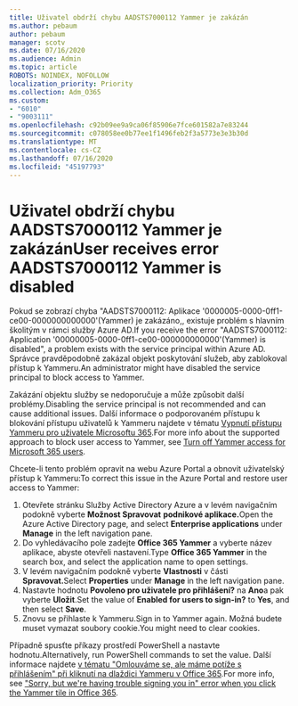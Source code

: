 ```yaml
---
title: Uživatel obdrží chybu AADSTS7000112 Yammer je zakázán
ms.author: pebaum
author: pebaum
manager: scotv
ms.date: 07/16/2020
ms.audience: Admin
ms.topic: article
ROBOTS: NOINDEX, NOFOLLOW
localization_priority: Priority
ms.collection: Adm_O365
ms.custom:
- "6010"
- "9003111"
ms.openlocfilehash: c92b09ee9a9ca06f85906e7fce601582a7e83244
ms.sourcegitcommit: c078058ee0b77ee1f1496feb2f3a5773e3e3b30d
ms.translationtype: MT
ms.contentlocale: cs-CZ
ms.lasthandoff: 07/16/2020
ms.locfileid: "45197793"
---
```

# <a name="user-receives-error-aadsts7000112-yammer-is-disabled"></a><span data-ttu-id="af519-102">Uživatel obdrží chybu AADSTS7000112 Yammer je zakázán</span><span class="sxs-lookup"><span data-stu-id="af519-102">User receives error AADSTS7000112 Yammer is disabled</span></span>

<span data-ttu-id="af519-103">Pokud se zobrazí chyba "AADSTS7000112: Aplikace '0000005-0000-0ff1-ce00-0000000000000'(Yammer) je zakázáno,, existuje problém s hlavním školitým v rámci služby Azure AD.</span><span class="sxs-lookup"><span data-stu-id="af519-103">If you receive the error "AADSTS7000112: Application '00000005-0000-0ff1-ce00-000000000000'(Yammer) is disabled", a problem exists with the service principal within Azure AD.</span></span> <span data-ttu-id="af519-104">Správce pravděpodobně zakázal objekt poskytování služeb, aby zablokoval přístup k Yammeru.</span><span class="sxs-lookup"><span data-stu-id="af519-104">An administrator might have disabled the service principal to block access to Yammer.</span></span>

<span data-ttu-id="af519-105">Zakázání objektu služby se nedoporučuje a může způsobit další problémy.</span><span class="sxs-lookup"><span data-stu-id="af519-105">Disabling the service principal is not recommended and can cause additional issues.</span></span> <span data-ttu-id="af519-106">Další informace o podporovaném přístupu k blokování přístupu uživatelů k Yammeru najdete v tématu [Vypnutí přístupu Yammeru pro uživatele Microsoftu 365](https://docs.microsoft.com/yammer/manage-yammer-users/turn-off-user-access).</span><span class="sxs-lookup"><span data-stu-id="af519-106">For more info about the supported approach to block user access to Yammer, see [Turn off Yammer access for Microsoft 365 users](https://docs.microsoft.com/yammer/manage-yammer-users/turn-off-user-access).</span></span>  

<span data-ttu-id="af519-107">Chcete-li tento problém opravit na webu Azure Portal a obnovit uživatelský přístup k Yammeru:</span><span class="sxs-lookup"><span data-stu-id="af519-107">To correct this issue in the Azure Portal and restore user access to Yammer:</span></span>

1.  <span data-ttu-id="af519-108">Otevřete stránku Služby Active Directory Azure a v levém navigačním podokně vyberte **Možnost Spravovat** **podnikové aplikace.**</span><span class="sxs-lookup"><span data-stu-id="af519-108">Open the Azure Active Directory page, and select **Enterprise applications** under **Manage** in the left navigation pane.</span></span>
3.  <span data-ttu-id="af519-109">Do vyhledávacího pole zadejte **Office 365 Yammer** a vyberte název aplikace, abyste otevřeli nastavení.</span><span class="sxs-lookup"><span data-stu-id="af519-109">Type **Office 365 Yammer** in the search box, and select the application name to open settings.</span></span>
4.  <span data-ttu-id="af519-110">V levém navigačním podokně vyberte **Vlastnosti** v části **Spravovat.**</span><span class="sxs-lookup"><span data-stu-id="af519-110">Select **Properties** under **Manage** in the left navigation pane.</span></span>
5.  <span data-ttu-id="af519-111">Nastavte hodnotu **Povoleno pro uživatele pro přihlášení?** na **Ano**a pak vyberte **Uložit**.</span><span class="sxs-lookup"><span data-stu-id="af519-111">Set the value of **Enabled for users to sign-in?** to **Yes**, and then select **Save**.</span></span>
6.  <span data-ttu-id="af519-112">Znovu se přihlaste k Yammeru.</span><span class="sxs-lookup"><span data-stu-id="af519-112">Sign in to Yammer again.</span></span> <span data-ttu-id="af519-113">Možná budete muset vymazat soubory cookie.</span><span class="sxs-lookup"><span data-stu-id="af519-113">You might need to clear cookies.</span></span>

<span data-ttu-id="af519-114">Případně spusťte příkazy prostředí PowerShell a nastavte hodnotu.</span><span class="sxs-lookup"><span data-stu-id="af519-114">Alternatively, run PowerShell commands to set the value.</span></span> <span data-ttu-id="af519-115">Další informace najdete [v tématu "Omlouváme se, ale máme potíže s přihlášením" při kliknutí na dlaždici Yammeru v Office 365](https://docs.microsoft.com/yammer/troubleshoot-problems/error-when-click-the-yammer-tile-in-office-365).</span><span class="sxs-lookup"><span data-stu-id="af519-115">For more info, see ["Sorry, but we're having trouble signing you in" error when you click the Yammer tile in Office 365](https://docs.microsoft.com/yammer/troubleshoot-problems/error-when-click-the-yammer-tile-in-office-365).</span></span> 
